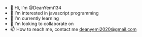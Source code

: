 - 👋 Hi, I’m @DeanYemi134
- 👀 I’m interested in javascript programming 
- 🌱 I’m currently learning 
- 💞️ I’m looking to collaborate on 
- 📫 How to reach me, contact me deanyemi2020@gmail.com

<!---
DeanYemi134/DeanYemi134 is a ✨ special ✨ repository because its `README.md` (this file) appears on your GitHub profile.
You can click the Preview link to take a look at your changes.
--->
